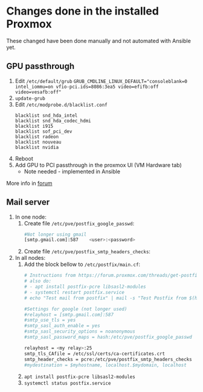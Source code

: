 # Changes done in the installed Proxmox

These changed have been done manually and not automated with Ansible yet.

## GPU passthrough

1. Edit `/etc/default/grub`
   `GRUB_CMDLINE_LINUX_DEFAULT="consoleblank=0 intel_iommu=on vfio-pci.ids=8086:3ea5 video=efifb:off video=vesafb:off"`
2. `update-grub`
3. Edit `/etc/modprobe.d/blacklist.conf`
   ```
   blacklist snd_hda_intel
   blacklist snd_hda_codec_hdmi
   blacklist i915
   blacklist sof_pci_dev
   blacklist radeon
   blacklist nouveau
   blacklist nvidia
   ```
4. Reboot
5. Add GPU to PCI passthrough in the proxmox UI (VM Hardware tab)
   - Note needed - implemented in Ansible

More info in [forum](https://forum.proxmox.com/threads/intel-nuc-igpu-passthrough-working-in-linux-guest-but-not-in-windows-10-guest.71861/)

## Mail server

1. In one node:
   1. Create file `/etc/pve/postfix_google_passwd`:
      ```sh
      #Not longer using gmail
      [smtp.gmail.com]:587    <user>:<password>
      ```
   1. Create file `/etc/pve/postfix_smtp_headers_checks`:
2. In all nodes:
   1. Add the block bellow to `/etc/postfix/main.cf`:
      ```sh
      # Instructions from https://forum.proxmox.com/threads/get-postfix-to-send-notifications-email-externally.59940/
      # also do:
      # - apt install postfix-pcre libsasl2-modules
      # - systemctl restart postfix.service
      # echo "Test mail from postfix" | mail -s "Test Postfix from $(hostname)" test@mydomain.com
      
      #Settings for google (not longer used)
      #relayhost = [smtp.gmail.com]:587
      #smtp_use_tls = yes
      #smtp_sasl_auth_enable = yes
      #smtp_sasl_security_options = noanonymous
      #smtp_sasl_password_maps = hash:/etc/pve/postfix_google_passwd
      
      relayhost = <my relay>:25
      smtp_tls_CAfile = /etc/ssl/certs/ca-certificates.crt
      smtp_header_checks = pcre:/etc/pve/postfix_smtp_headers_checks
      #mydestination = $myhostname, localhost.$mydomain, localhost
      ```
   2. `apt install postfix-pcre libsasl2-modules`
   3. `systemctl status postfix.service`
